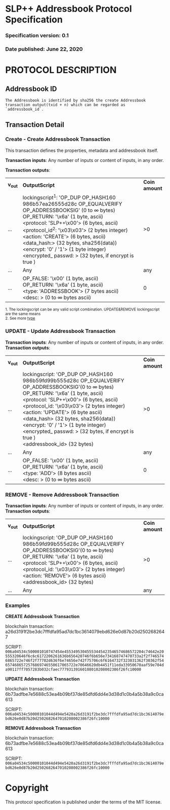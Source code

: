 # SLP++ Addressbook Protocol Specification
### Specification version: 0.1
### Date published: June 22, 2020

# PROTOCOL DESCRIPTION

## Addressbook ID
```
The Addressbook is identified by sha256 the create Addressbook transaction output(txid + n) which can be regarded as `addressbook_id`.
```

## Transaction Detail

### Create - Create Addressbook Transaction

This transaction defines the properties, metadata and addressbook itself. 

**Transaction inputs**: Any number of inputs or content of inputs, in any order.

**Transaction outputs**:
<table>
<tr>
  <td><b>v<sub>out</sub></b></td>
  <td><b>OutputScript </b></td>
  <td><b>Coin<br>amount </b></td>
</tr>
  <tr>
    <td>...</td>
   <td>
   lockingscript<sup>1</sup>: 'OP_DUP OP_HASH160 986b57ea26555d28c OP_EQUALVERIFY OP_ADDRESSBOOKSIG' (0 to ∞ bytes)<br/>   
   OP_RETURN: '\x6a' (1 byte, ascii)<br/>
   &lt;protocol: 'SLP++\x00'&gt; (6 bytes, ascii)<br/>
   &lt;protocol_id<sup>2</sup>: '\x03\x03'&gt; (2 bytes integer)<br/>
   &lt;action: 'CREATE'&gt; (6 bytes, ascii)<br/>
   &lt;data_hash:&gt; (32 bytes, sha256(data))<br/>
   &lt;encrypt: '0' / '1'&gt; (1 byte integer)<br/>
   &lt;encrypted_ passwd: &gt; (32 bytes, if encrypt is true )<br/>
   <td>>0</td>
  </tr>
  
  <tr>
    <td>...</td>
    <td>Any</td>
    <td>any</td>
  </tr>
  
  <tr>
    <td>...</td>
    <td>
    OP_FALSE: '\x00'  (1 byte, ascii)<br>
    OP_RETURN: '\x6a' (1 byte, ascii)<br>
    &lt;type: 'ADDRESSBOOK'&gt; (7 bytes ascii)<br/>
    &lt;desc: &gt; (0 to ∞ bytes ascii)<br/>
    </td>
    <td>0</td>
  </tr>
 
</table>

<sup>1. The lockingscript can be any valid script combination.  UPDATE&REMOVE lockingscript are the same means</sup>   
<sup>2. See more [type](../index.md)</sup>  

### UPDATE - Update Addressbook Transaction
  
**Transaction inputs**: Any number of inputs or content of inputs, in any order.  
**Transaction outputs**:
<table>
<tr>
  <td><b>v<sub>out</sub></b></td>
  <td><b>OutputScript </b></td>
  <td><b>Coin</br>amount </b></td>
</tr>
  <tr>
  <td>...</td>
  <td>
   lockingscript: 'OP_DUP OP_HASH160 986b59fd99b555d28c OP_EQUALVERIFY OP_ADDRESSBOOKSIG'(0 to ∞ bytes)<br/>   
   OP_RETURN: '\x6a' (1 byte, ascii)<br/>
&lt;protocol: 'SLP++\x00'&gt; (6 bytes, ascii)<BR>
&lt;protocol_id: '\x03\x03'&gt; (2 bytes integer)<br/>
&lt;action: 'UPDATE'&gt; (6 byte ascii)<BR>
&lt;data_hash&gt; (32 bytes, sha256(data))<BR>
&lt;encrypt: '0' / '1'&gt; (1 byte integer)<br/>
&lt;encrypted_ passwd: &gt; (32 bytes, if encrypt is true )<br/>
&lt;addressbook_id&gt; (32 bytes)<BR>
  </td>
  <td>>0</td>
  </tr>

  <tr>
    <td>...</td>
    <td>Any</td>
    <td>any</td>
  </tr>

  <tr>
    <td>...</td>
    <td>
    OP_FALSE: '\x00'  (1 byte, ascii)<br>
    OP_RETURN: '\x6a' (1 byte, ascii)<br>
    &lt;type: 'ADD'&gt; (8 bytes ascii)<br/>
    &lt;desc: &gt; (0 to ∞ bytes ascii)<br/>
    <td>0</td>
  </tr>

</table>


### REMOVE - Remove Addressbook Transaction

**Transaction inputs**: Any number of inputs or content of inputs, in any order.  
**Transaction outputs**:
<table>
<tr>
  <td><b>v<sub>out</sub></b></td>
  <td><b>OutputScript </b></td>
  <td><b>Coin</br>amount</b></td>
</tr>
  <tr>
  <td>...</td>
  <td>
   lockingscript: 'OP_DUP OP_HASH160 986b59fd99b555d28c OP_EQUALVERIFY OP_ADDRESSBOOKSIG'(0 to ∞ bytes)<br/>   
   OP_RETURN: '\x6a' (1 byte, ascii)<br/>
&lt;protocol: 'SLP++\x00'&gt; (6 bytes, ascii)<BR>
&lt;protocol_id: '\x03\x03'&gt; (2 bytes integer)<br/>
&lt;action: 'REMOVE'&gt; (6 bytes ascii)<BR>
&lt;addressbook_id&gt; (32 bytes)<BR>
  </td>
  <td>>0</td>
  </tr>

  <tr>
    <td>...</td>
    <td>Any</td>
    <td>any</td>
  </tr>
</table>


### Examples

**CREATE Addressbook Transaction**

blockchain transaction:  a26d3191f2be3dc7fffdfa95ad7dc1bc3614079ebd626e0d87b20d2502682647

SCRIPT: ``006a04534c500001010747454e45534953045553445423546574686572204c74642e20555320646f6c6c6172206261636b656420746f6b656e734168747470733a2f2f7465746865722e746f2f77702d636f6e74656e742f75706c6f6164732f323031362f30362f546574686572576869746550617065722e70646620db4451f11eda33950670aaf59e704da90117ff7057283b032cfaec77793139160108010208002386f26fc10000``

**UPDATE Addressbook Transaction**

blockchain transaction: 6b73adfbe7e5688c53ea4b09bf37de85dfd6dd4e3d38d1c0b4a5b38a9c0ca613

SCRIPT: ``006a04534c50000101044d494e5420a26d3191f2be3dc7fffdfa95ad7dc1bc3614079ebd626e0d87b20d2502682647010208002386f26fc10000``

**REMOVE Addressbook Transaction**

blockchain transaction: 6b73adfbe7e5688c53ea4b09bf37de85dfd6dd4e3d38d1c0b4a5b38a9c0ca613

SCRIPT: ``006a04534c50000101044d494e5420a26d3191f2be3dc7fffdfa95ad7dc1bc3614079ebd626e0d87b20d2502682647010208002386f26fc10000``

# Copyright

This protocol specification is published under the terms of the MIT license.
